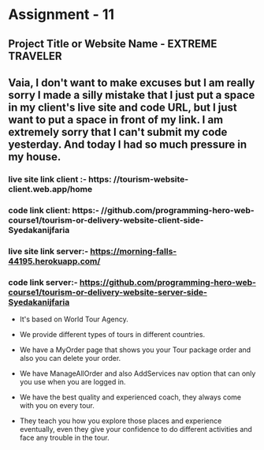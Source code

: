 # Assignment - 11

## Project Title or Website Name - EXTREME TRAVELER

## Vaia, I don't want to make excuses but I am really sorry I made a silly mistake that I just put a space in my client's live site and code URL, but I just want to put a space in front of my link. I am extremely sorry that I can't submit my code yesterday. And today I had so much pressure in my house.

### live site link client :- https: //tourism-website-client.web.app/home
### code link client: https:- //github.com/programming-hero-web-course1/tourism-or-delivery-website-client-side-Syedakanijfaria

### live site link server:- https://morning-falls-44195.herokuapp.com/
### code link server:- https://github.com/programming-hero-web-course1/tourism-or-delivery-website-server-side-Syedakanijfaria



* It's based on World Tour Agency.

* We provide different types of tours in different countries.

* We have a MyOrder page that shows you your Tour package order and also you can delete your order.

* We have ManageAllOrder and also AddServices nav option that can only you use when you are logged in.

* We have the best quality and experienced coach, they always come with you on every tour.

* They teach you how you explore those places and experience eventually, even they give your confidence to do different activities and face any trouble in the tour.



